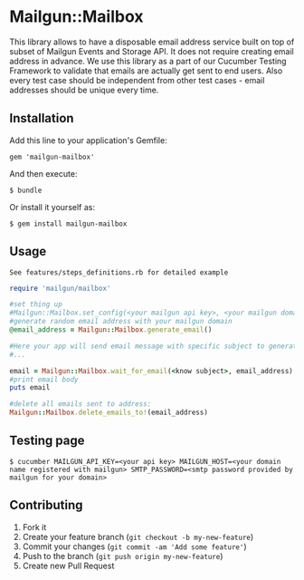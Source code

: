 # Mailgun::Mailbox

  This library allows to have a disposable email address service built on top of subset of Mailgun Events and Storage API.
  It does not require creating email address in advance.
  We use this library as a part of our Cucumber Testing Framework to validate that emails are actually get sent to end users.
  Also every test case should be independent from other test cases - email addresses should be unique every time.


## Installation

Add this line to your application's Gemfile:

    gem 'mailgun-mailbox'

And then execute:

    $ bundle

Or install it yourself as:

    $ gem install mailgun-mailbox

## Usage

    See features/steps_definitions.rb for detailed example

````ruby
require 'mailgun/mailbox'

#set thing up
#Mailgun::Mailbox.set_config(<your mailgun api key>, <your mailgun domain>)
#generate random email address with your mailgun domain
@email_address = Mailgun::Mailbox.generate_email()

#Here your app will send email message with specific subject to generated email address
#...

email = Mailgun::Mailbox.wait_for_email(<know subject>, email_address)
#print email body
puts email

#delete all emails sent to address:
Mailgun::Mailbox.delete_emails_to!(email_address)
````

## Testing page

    $ cucumber MAILGUN_API_KEY=<your api key> MAILGUN_HOST=<your domain name registered with mailgun> SMTP_PASSWORD=<smtp password provided by mailgun for your domain>

## Contributing

1. Fork it
2. Create your feature branch (`git checkout -b my-new-feature`)
3. Commit your changes (`git commit -am 'Add some feature'`)
4. Push to the branch (`git push origin my-new-feature`)
5. Create new Pull Request
